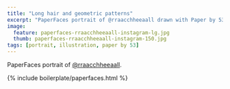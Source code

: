 ```yaml
---
title: "Long hair and geometric patterns"
excerpt: "PaperFaces portrait of @rraacchheeaall drawn with Paper by 53 on an iPad."
image: 
  feature: paperfaces-rraacchheeaall-instagram-lg.jpg
  thumb: paperfaces-rraacchheeaall-instagram-150.jpg
tags: [portrait, illustration, paper by 53]
---
```


PaperFaces portrait of [@rraacchheeaall](http://instagram.com/rraacchheeaall).

{% include boilerplate/paperfaces.html %}